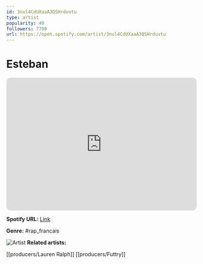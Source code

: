 ```yaml
---
id: 3nul4CdUXaaA3QSHrduvtu
type: artist
popularity: 40
followers: 7790
url: https://open.spotify.com/artist/3nul4CdUXaaA3QSHrduvtu
---
```

# Esteban

<iframe style="border-radius:12px" src="https://open.spotify.com/embed/artist/3nul4CdUXaaA3QSHrduvtu" width="100%" height="352" frameBorder="0" allowfullscreen="" allow="autoplay; clipboard-write; encrypted-media; fullscreen; picture-in-picture" loading="lazy"></iframe>

**Spotify URL:** [Link](https://open.spotify.com/artist/3nul4CdUXaaA3QSHrduvtu)

**Genre:**  #rap_francais

![Artist](https://i.scdn.co/image/ab6761610000e5eb2adbae797192bbb769e6aa60)
**Related artists:**

[[producers/Lauren Ralph]]
[[producers/Futtry]]
